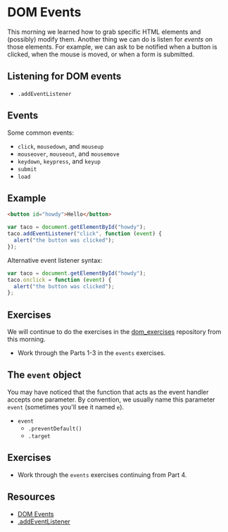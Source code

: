 # DOM Events

This morning we learned how to grab specific HTML elements and
(possibly) modify them. Another thing we can do is listen for _events_
on those elements. For example, we can ask to be notified when a
button is clicked, when the mouse is moved, or when a form is
submitted.

## Listening for DOM events

- `.addEventListener`

## Events

Some common events:

- `click`, `mousedown`, and `mouseup`
- `mouseover`, `mouseout`, and `mousemove`
- `keydown`, `keypress`, and `keyup`
- `submit`
- `load`

## Example

```html
<button id="howdy">Hello</button>
```

```javascript
var taco = document.getElementById("howdy");
taco.addEventListener("click", function (event) {
  alert("the button was clicked");
});
```

Alternative event listener syntax:

```javascript
var taco = document.getElementById("howdy");
taco.onclick = function (event) {
  alert("the button was clicked");
};
```

## Exercises

We will continue to do the exercises in the
[dom_exercises](https://github.com/wdi-sf-jan/dom_exercises)
repository from this morning.

- Work through the Parts 1-3 in the `events` exercises.

## The `event` object

You may have noticed that the function that acts as the event handler
accepts one parameter. By convention, we usually name this parameter
`event` (sometimes you'll see it named `e`).

- `event`
    - `.preventDefault()`
    - `.target`

## Exercises

- Work through the `events` exercises continuing from Part 4.

## Resources

- [DOM Events](http://en.wikipedia.org/wiki/DOM_events)
- [.addEventListener](https://developer.mozilla.org/en-US/docs/Web/API/EventTarget.addEventListener)
